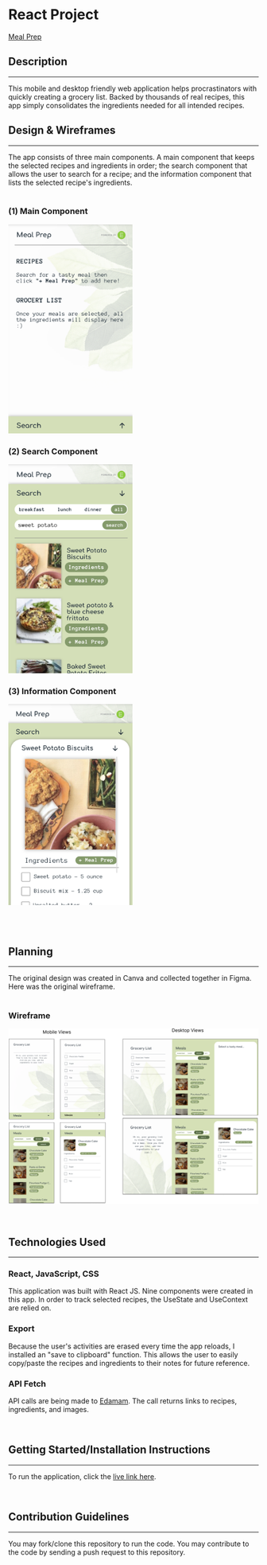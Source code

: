 # React Project

[Meal Prep](https://mickrueg-meal-prep.netlify.app/)

## Description
<hr>

This mobile and desktop friendly web application helps procrastinators with quickly creating a grocery list. Backed by thousands of real recipes, this app simply consolidates the ingredients needed for all intended recipes. 

## Design & Wireframes
<hr>

The app consists of three main components. A main component that keeps the selected recipes and ingredients in order; the search component that allows the user to search for a recipe; and the information component that lists the selected recipe's ingredients. 
<br />
<br />

### (1) Main Component
<img src="src/wireframes/Final/Screen%20Shot%202022-07-21%20at%205.46.10%20PM.png" alt="main component" width="250"/>

<br/>

### (2) Search Component
<img src="src/wireframes/Final/Screen%20Shot%202022-07-21%20at%205.46.30%20PM.png" alt="search component" width="250"/>

<br/>

### (3) Information Component
<img src="src/wireframes/Final/Screen%20Shot%202022-07-21%20at%205.47.02%20PM.png" alt="main component" width="250"/>

<br /><br />

## Planning
<hr>

The original design was created in Canva and collected together in Figma. Here was the original wireframe.
<br />
<br />

### Wireframe
![](src/wireframes/Drafts/Wireframes.png)

<br />

## Technologies Used
<hr>

### React, JavaScript, CSS
This application was built with React JS. Nine components were created in this app. In order to track selected recipes, the UseState and UseContext are relied on.

### Export
Because the user's activities are erased every time the app reloads, I installed an "save to clipboard" function. This allows the user to easily copy/paste the recipes and ingredients to their notes for future reference.

### API Fetch
API calls are being made to [Edamam](https://www.edamam.com/). The call returns links to recipes, ingredients, and images.

<br/>

## Getting Started/Installation Instructions
<hr>

To run the application, click the [live link here](https://mickrueg-meal-prep.netlify.app/).

<br />

## Contribution Guidelines
<hr>
You may fork/clone this repository to run the code. You may contribute to the code by sending a push request to this repository.